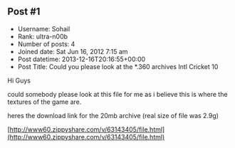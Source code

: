 ## Post #1
- Username: Sohail
- Rank: ultra-n00b
- Number of posts: 4
- Joined date: Sat Jun 16, 2012 7:15 am
- Post datetime: 2013-12-16T20:16:55+00:00
- Post Title: Could you please look at the *.360 archives Intl Cricket 10

Hi Guys 

could somebody please look at this file for me as i believe this is where the textures of the game are. 

heres the download link for the 20mb archive (real size of file was 2.9g) 

[http://www60.zippyshare.com/v/63143405/file.html](http://www60.zippyshare.com/v/63143405/file.html)
